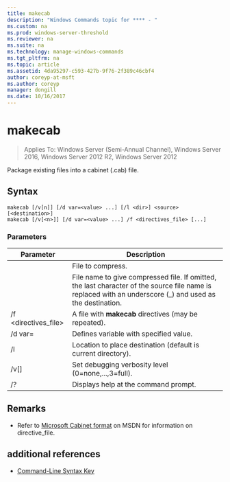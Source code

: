 ```yaml
---
title: makecab
description: "Windows Commands topic for **** - "
ms.custom: na
ms.prod: windows-server-threshold
ms.reviewer: na
ms.suite: na
ms.technology: manage-windows-commands
ms.tgt_pltfrm: na
ms.topic: article
ms.assetid: 4da95297-c593-427b-9f76-2f389c46cbf4
author: coreyp-at-msft
ms.author: coreyp
manager: dongill
ms.date: 10/16/2017
---
```

# makecab

>Applies To: Windows Server (Semi-Annual Channel), Windows Server 2016, Windows Server 2012 R2, Windows Server 2012

Package existing files into a cabinet (.cab) file.
## Syntax
```
makecab [/v[n]] [/d var=<value> ...] [/l <dir>] <source> [<destination>]
makecab [/v[<n>]] [/d var=<value> ...] /f <directives_file> [...]
```
### Parameters

|      Parameter       |                                                                        Description                                                                        |
|----------------------|-----------------------------------------------------------------------------------------------------------------------------------------------------------|
|       <source>       |                                                                     File to compress.                                                                     |
|    <destination>     | File name to give compressed file. If omitted, the last character of the source file name is replaced with an underscore (_) and used as the destination. |
| /f <directives_file> |                                                   A file with **makecab** directives (may be repeated).                                                   |
|    /d var=<value>    |                                                          Defines variable with specified value.                                                           |
|       /l <dir>       |                                               Location to place destination (default is current directory).                                               |
|       /v[<n>]        |                                                    Set debugging verbosity level (0=none,...,3=full).                                                     |
|          /?          |                                                           Displays help at the command prompt.                                                            |

## Remarks
-   Refer to [Microsoft Cabinet format](https://go.microsoft.com/fwlink/?LinkId=226852) on MSDN for information on directive_file.

## additional references
-   [Command-Line Syntax Key](command-line-syntax-key.md)

